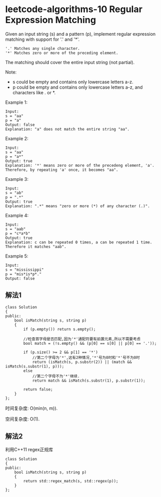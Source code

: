 # leetcode-algorithms-10 Regular Expression Matching

Given an input string (s) and a pattern (p), implement regular expression matching with support for '.' and '*'.
```
'.' Matches any single character.
'*' Matches zero or more of the preceding element.
```
The matching should cover the entire input string (not partial).

Note:

+ s could be empty and contains only lowercase letters a-z.
+ p could be empty and contains only lowercase letters a-z, and characters like . or *.

Example 1:
```
Input:
s = "aa"
p = "a"
Output: false
Explanation: "a" does not match the entire string "aa".
```

Example 2:
```
Input:
s = "aa"
p = "a*"
Output: true
Explanation: '*' means zero or more of the precedeng element, 'a'. Therefore, by repeating 'a' once, it becomes "aa".
```

Example 3:
```
Input:
s = "ab"
p = ".*"
Output: true
Explanation: ".*" means "zero or more (*) of any character (.)".
```

Example 4:
```
Input:
s = "aab"
p = "c*a*b"
Output: true
Explanation: c can be repeated 0 times, a can be repeated 1 time. Therefore it matches "aab".
```

Example 5:
```
Input:
s = "mississippi"
p = "mis*is*p*."
Output: false
```

## 解法1

```
class Solution
{
public:
    bool isMatch(string s, string p)
    {
        if (p.empty()) return s.empty();
        
        //检查首字母是否匹配,因为'*'通配符要有前置元素,所以不需要考虑
        bool match = (!s.empty() && (p[0] == s[0] || p[0] == '.'));
        
        if (p.size() >= 2 && p[1] == '*')
            //第二个字母为'*',这有2种情况,'*'号为0时和'*'号不为0时
            return (isMatch(s, p.substr(2)) || (match && isMatch(s.substr(1), p))); 
        else
            //第二个字母不为'*'继续.
            return match && isMatch(s.substr(1), p.substr(1));

        return false;         
    }
};
```

时间复杂度: O(min(n, m)).

空间复杂度: O(1).


## 解法2

利用C++11 regex正规库
```
class Solution
{
public:
    bool isMatch(string s, string p)
    {
        return std::regex_match(s, std::regex(p));
    }
};
```